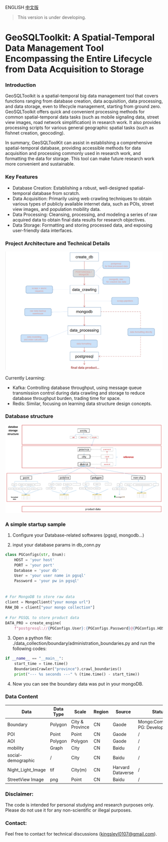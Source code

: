 ENGLISH [中文版](./zh-cn.md)

> This version is under developing.

# GeoSQLToolkit: A Spatial-Temporal Data Management Tool Encompassing the Entire Lifecycle from Data Acquisition to Storage

### Introduction

GeoSQLToolkit is a spatial-temporal big data management tool that covers functions ranging from database creation, data acquisition, data processing, and data storage, even to lifecycle management, starting from ground zero. GeoSQLToolkit offers quick and convenient processing methods for common spatial-temporal data tasks (such as mobile signaling data, street view images, road network simplification) in research work. It also provides processing scripts for various general geographic spatial tasks (such as fishnet creation, geocoding).

In summary, GeoSQLToolKit can assist in establishing a comprehensive spatial-temporal database, providing accessible methods for data acquisition and processing commonly used in research work, and formatting the data for storage. This tool can make future research work more convenient and sustainable.

### Key Features

- Database Creation: Establishing a robust, well-designed spatial-temporal database from scratch.
- Data Acquisition: Primarily using web crawling techniques to obtain various types of publicly available internet data, such as POIs, street view images, and population mobility data.
- Data Processing: Cleansing, processing, and modeling a series of raw acquired data to obtain final data results for research objectives.
- Data Storage: Formatting and storing processed data, and exposing user-friendly data interfaces.

### Project Architecture and Technical Details

![workflow](./introduction/workflow.png "workflow")

Currently Learning:

- Kafka: Controlling database throughput, using message queue transmission control during data crawling and storage to reduce database throughput burden, trading time for space.
- Redis: Similar, focusing on learning data structure design concepts.

### Database structure

![datastructure](./introduction/storage_structure.png "structure")

### A simple startup sample

1. Configure your Database-related softwares (pgsql, mongodb...)

2. input your database params in db_conn.py

```python
class PGConfigs(str, Enum):
    HOST = 'your host'
    PORT = 'your port'
    Database = 'your db'
    User = 'your user name in pgsql'
    Password = 'your pw in pgsql'


# For MongoDB to store raw data
client = MongoClient("your mongo url")
RAW_DB = client["your mongo collection"]

# For PGSQL to store product data
DATA_PRO = create_engine(
    f"postgresql://{PGConfigs.User}:{PGConfigs.Password}@{PGConfigs.HOST}:{PGConfigs.PORT}/{PGConfigs.Database}")
```

3. Open a python file: ./data_collection/boundary/administration_boundaries.py and run the following codes:

```python
if __name__ == "__main__":
    start_time = time.time()
    BoundariesCrawler("province").crawl_boundaries()
    print("--- %s seconds ---" % (time.time() - start_time))
```

4. Now you can see the boundary data was put in your mongoDB.

### Data Content

| Data               | Data Type | Scale           | Region | Source            | Status                           |
| ------------------ | --------- | --------------- | ------ | ----------------- | -------------------------------- |
| Boundary           | Polygon   | City & Province | CN     | Gaode             | Mongo:Completed✅ PG: Developing |
| POI                | Point     | Point           | CN     | Gaode             | /                                |
| AOI                | Polygon   | Polygon         | CN     | Gaode             | /                                |
| mobility           | Graph     | City            | CN     | Baidu             | /                                |
| social-demographic | /         | City            | CN     | Baidu             | /                                |
| Night_Light_Image  | tif       | City(m)         | CN     | Harvard Dataverse | /                                |
| StreetView Image   | png       | Point           | CN     | Baidu             | /                                |

### Disclaimer:

The code is intended for personal studying and research purposes only. Please do not use it for any non-scientific or illegal purposes.

### Contact:

Feel free to contact for technical discussions (kingsleyl0107@gmail.com).
